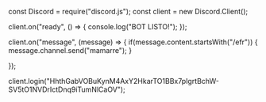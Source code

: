 const Discord = require("discord.js");
const client = new Discord.Client();

client.on("ready", () => {
    console.log("BOT LISTO!");
 });
 
 client.on("message", (message) => {
   if(message.content.startsWith("/efr")) {
     message.channel.send("mamarre");
   }
 
 });
 
 client.login("HhthGabVOBuKynM4AxY2HkarTO1BBx7pIgrtBchW-SV5tO1NVDrIctDnq9iTumNlCaOV");
